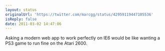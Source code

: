 ```yaml
---
layout: status
originalUrl: 'https://twitter.com/marcgg/status/42959119447105536'
isReply: false
date: 2011-03-02 14:47:06
---
```


Asking a modern web app to work perfectly on IE6 would be like wanting a PS3 game to run fine on the Atari 2600.
